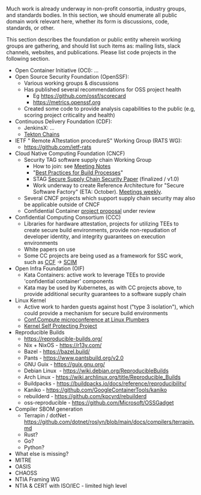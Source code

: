 Much work is already underway in non-profit consortia, industry groups, and standards bodies. In this section, we should enumerate all public domain work relevant here, whether its form is discussions, code, standards, or other.

This section describes the foundation or public entity wherein working groups are gathering, and should list such items as: mailing lists, slack channels, websites, and publications. Please list code projects in the following section.

-   Open Container Initiative (OCI): ...
-   Open Source Security Foundation (OpenSSF): 
    -   Various working groups & discussions
    -   Has published several recommendations for OSS project health
        -   Eg <https://github.com/ossf/scorecard>
        -   <https://metrics.openssf.org>
    -   Created some code to provide analysis capabilities to the public (e.g, scoring project criticality and health)
-   Continuous Delivery Foundation (CDF):
    -   JenkinsX: ...
    -   [Tekton Chains](https://cd.foundation/blog/2021/06/18/verifiable-supply-chain-metadata-for-tekton/)
-   IETF " Remote ATtestation procedureS" Working Group (RATS WG): 
    -   <https://github.com/ietf-rats> 
-   Cloud Native Computing Foundation (CNCF)
    -   Security TAG software supply chain Working Group
        -   How to join: see [Meeting Notes](https://docs.google.com/document/d/170y5biX9k95hYRwprITprG6Mc9xD5glVn-4mB2Jmi2g)
        -   "[Best Practices for Build Processes](https://docs.google.com/document/d/1twMD8ztZQMwV4nPJZWVXpg6YCckBkUI5lbyHBoHcbRo/edit#heading=h.6arp2l6mbvj7)"
        -   STAG [Secure Supply Chain Security Paper](https://github.com/cncf/tag-security/blob/main/supply-chain-security/supply-chain-security-paper/sscsp.md) (finalized / v1.0)
        -   Work underway to create Reference Architecture for "Secure Software Factory" (ETA: October). [Meetings weekly](https://docs.google.com/document/d/170y5biX9k95hYRwprITprG6Mc9xD5glVn-4mB2Jmi2g).
    -   Several CNCF projects which support supply chain security may also be applicable outside of CNCF
    -   Confidential Container [project proposal](https://docs.google.com/document/d/1thHNIWUhU8d5zzRVA9IFWXstx-IA0TK3WKG_hgkK1Ak/edit) under review
-   Confidential Computing Consortium (CCC)
    -   Libraries for hardware attestation, projects for utilizing TEEs to create secure build environments, provide non-repudiation of developer identity, and integrity guarantees on execution environments
    -   White papers on use 
    -   Some CC projects are being used as a framework for SSC work, such as [CCF](https://github.com/Microsoft/CCF) → [SCIM](https://github.com/microsoft/scim)
-   Open Infra Foundation (OIF)
    -   Kata Containers: active work to leverage TEEs to provide 'confidential container' components
    -   Kata may be used by Kubernetes, as with CC projects above, to provide additional security guarantees to a software supply chain
-   Linux Kernel
    -   Active work to harden guests against host ("type 3 isolation"), which could provide a mechanism for secure build environments
    -   [Conf.Compute microconference at Linux Plumbers](https://www.linuxplumbersconf.org/event/11/page/104-accepted-microconferences#cont-cf)
    -   [Kernel Self Protecting Project](https://kernsec.org/wiki/index.php/Kernel_Self_Protection_Project)
-   Reproducible Builds
    -   <https://reproducible-builds.org/>
    -   Nix + NixOS - <https://r13y.com/>
    -   Bazel - <https://bazel.build/>
    -   Pants - <https://www.pantsbuild.org/v2.0>
    -   GNU Guix - <https://guix.gnu.org/>
    -   Debian Linux  - <https://wiki.debian.org/ReproducibleBuilds>
    -   Arch Linux - <https://wiki.archlinux.org/title/Reproducible_Builds>
    -   Buildpacks - <https://buildpacks.io/docs/reference/reproducibility/>
    -   Kaniko - <https://github.com/GoogleContainerTools/kaniko>
    -   rebuilderd - <https://github.com/kpcyrd/rebuilderd>
    -   oss-reproducible - <https://github.com/Microsoft/OSSGadget>
-   Compiler SBOM generation
    -   Terrapin / dotNet - <https://github.com/dotnet/roslyn/blob/main/docs/compilers/terrapin.md> 
    -   Rust?
    -   Go?
    -   Python?
-   What else is missing?
-   MITRE
-   OASIS
-   CHAOSS
-   NTIA Framing WG
-   NTIA & CERT with ISO/IEC - limited high level